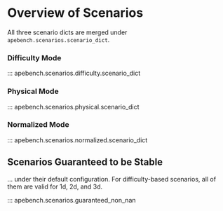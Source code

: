 # Overview of Scenarios

All three scenario dicts are merged under `apebench.scenarios.scenario_dict`.

### Difficulty Mode

::: apebench.scenarios.difficulty.scenario_dict

### Physical Mode

::: apebench.scenarios.physical.scenario_dict

### Normalized Mode

::: apebench.scenarios.normalized.scenario_dict

## Scenarios Guaranteed to be Stable

... under their default configuration. For difficulty-based scenarios, all of them are valid for 1d, 2d, and 3d.

::: apebench.scenarios.guaranteed_non_nan